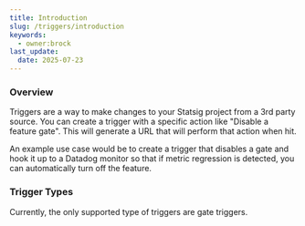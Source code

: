 ```yaml
---
title: Introduction
slug: /triggers/introduction
keywords:
  - owner:brock
last_update:
  date: 2025-07-23
---
```


### Overview
Triggers are a way to make changes to your Statsig project from a 3rd party source.
You can create a trigger with a specific action like "Disable a feature gate".
This will generate a URL that will perform that action when hit.

An example use case would be to create a trigger that disables a gate and hook it up to
a Datadog monitor so that if metric regression is detected, you can automatically 
turn off the feature.

### Trigger Types
Currently, the only supported type of triggers are gate triggers.
